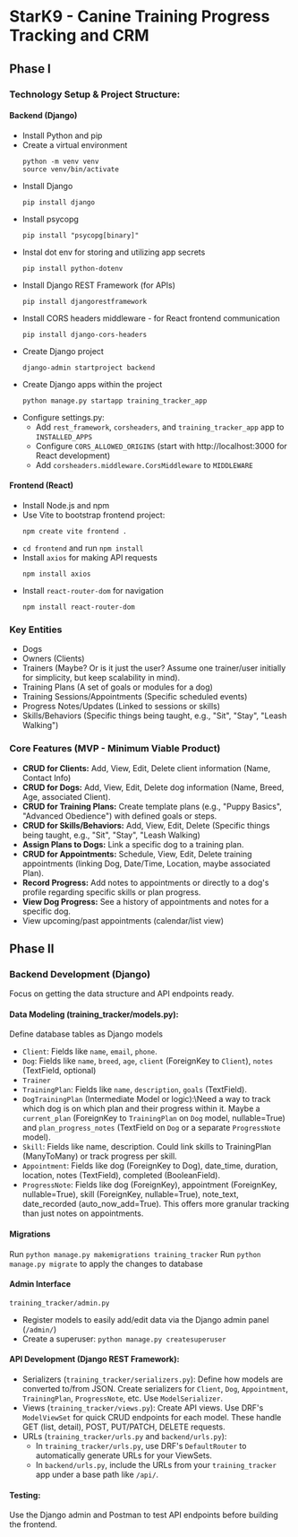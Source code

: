 # StarK9 - Canine Training Progress Tracking and CRM
## Phase I
### Technology Setup & Project Structure:
#### Backend (Django)
- Install Python and pip
- Create a virtual environment
  ```
  python -m venv venv
  source venv/bin/activate
  ```
- Install Django
  ```
  pip install django
  ```
- Install psycopg
  ```
  pip install "psycopg[binary]"
  ```
- Instal dot env for storing and utilizing app secrets
  ```
  pip install python-dotenv
  ```
- Install Django REST Framework (for APIs)
  ```
  pip install djangorestframework
  ```
- Install CORS headers middleware - for React frontend communication
  ```
  pip install django-cors-headers
  ```
- Create Django project
  ```
  django-admin startproject backend
  ```
- Create Django apps within the project
  ```
  python manage.py startapp training_tracker_app
  ```
- Configure settings.py:
  - Add `rest_framework`, `corsheaders`, and `training_tracker_app` app to `INSTALLED_APPS`
  - Configure `CORS_ALLOWED_ORIGINS` (start with http://localhost:3000 for React development)
  - Add `corsheaders.middleware.CorsMiddleware` to `MIDDLEWARE`
#### Frontend (React)
- Install Node.js and npm
- Use Vite to bootstrap frontend project:
  ```
  npm create vite frontend .
  ```
- `cd frontend` and run `npm install`
- Install `axios` for making API requests
  ```
  npm install axios
  ```
- Install `react-router-dom` for navigation
  ```
  npm install react-router-dom
  ```
### Key Entities
- Dogs
- Owners (Clients)
- Trainers (Maybe? Or is it just the user? Assume one trainer/user initially for simplicity, but keep scalability in mind).
- Training Plans (A set of goals or modules for a dog)
- Training Sessions/Appointments (Specific scheduled events)
- Progress Notes/Updates (Linked to sessions or skills)
- Skills/Behaviors (Specific things being taught, e.g., "Sit", "Stay", "Leash Walking")
### Core Features (MVP - Minimum Viable Product)
- **CRUD for Clients:** Add, View, Edit, Delete client information (Name, Contact Info)
- **CRUD for Dogs:** Add, View, Edit, Delete dog information (Name, Breed, Age, associated Client).
- **CRUD for Training Plans:** Create template plans (e.g., "Puppy Basics", "Advanced Obedience") with defined goals or steps.
- **CRUD for Skills/Behaviors:** Add, View, Edit, Delete (Specific things being taught, e.g., "Sit", "Stay", "Leash Walking)
- **Assign Plans to Dogs:** Link a specific dog to a training plan.
- **CRUD for Appointments:** Schedule, View, Edit, Delete training appointments (linking Dog, Date/Time, Location, maybe associated Plan).
- **Record Progress:** Add notes to appointments or directly to a dog's profile regarding specific skills or plan progress.
- **View Dog Progress:** See a history of appointments and notes for a specific dog.
- View upcoming/past appointments (calendar/list view)
## Phase II 
### Backend Development (Django)
Focus on getting the data structure and API endpoints ready.
#### Data Modeling (training_tracker/models.py): 
Define database tables as Django models
- `Client`: Fields like `name`, `email`, `phone`.
- `Dog`: Fields like `name`, `breed`, `age`, `client` (ForeignKey to `Client`), `notes` (TextField, optional)
- `Trainer`
- `TrainingPlan`: Fields like `name`, `description`, `goals` (TextField).
- `DogTrainingPlan` (Intermediate Model or logic):\Need a way to track which dog is on which plan and their progress within it. Maybe a `current_plan` (ForeignKey to `TrainingPlan` on `Dog` model, nullable=True) and `plan_progress_notes` (TextField on `Dog` or a separate `ProgressNote` model).
- `Skill`: Fields like name, description. Could link skills to TrainingPlan (ManyToMany) or track progress per skill.
- `Appointment`: Fields like dog (ForeignKey to Dog), date_time, duration, location, notes (TextField), completed (BooleanField).
- `ProgressNote`: Fields like dog (ForeignKey), appointment (ForeignKey, nullable=True), skill (ForeignKey, nullable=True), note_text, date_recorded (auto_now_add=True). This offers more granular tracking than just notes on appointments.
#### Migrations
Run `python manage.py makemigrations training_tracker`
Run `python manage.py migrate` to apply the changes to database
#### Admin Interface 
`training_tracker/admin.py`
- Register models to easily add/edit data via the Django admin panel (`/admin/`)
- Create a superuser: `python manage.py createsuperuser`
#### API Development (Django REST Framework):
- Serializers (`training_tracker/serializers.py`): Define how models are converted to/from JSON. Create serializers for `Client`, `Dog`, `Appointment`, `TrainingPlan`, `ProgressNote`, etc. Use `ModelSerializer`.
- Views (`training_tracker/views.py`): Create API views. Use DRF's `ModelViewSet` for quick CRUD endpoints for each model. These handle GET (list, detail), POST, PUT/PATCH, DELETE requests.
- URLs (`training_tracker/urls.py` and `backend/urls.py`):
  - In `training_tracker/urls.py`, use DRF's `DefaultRouter` to automatically generate URLs for your ViewSets.
  - In `backend/urls.py`, include the URLs from your `training_tracker` app under a base path like `/api/`.
#### Testing: 
Use the Django admin and Postman to test API endpoints before building the frontend.
